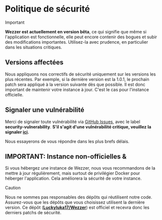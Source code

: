 # Politique de sécurité

> [!IMPORTANT]
> **Wezzer est actuellement en version bêta**, ce qui signifie que même si l'application est fonctionnelle, elle peut encore contenir des bogues et subir des modifications importantes. Utilisez-la avec prudence, en particulier dans les situations critiques.

## Versions affectées

Nous appliquons nos correctifs de sécurité uniquement sur les versions les plus récentes. Par exemple, si la dernière version est la 1.0.1, le prochain patch sera appliqué à la version suivante dès que possible.
Il est donc important de maintenir votre instance à jour. C'est le cas pour l'instance officielle.

## Signaler une vulnérabilité

Merci de signaler toute vulnérabilité via [GitHub Issues](https://github.com/Luckyluka17/Wezzer/issues), avec le label **security-vulnerability**. **S'il s'agit d'une vulnérabilité critique, veuillez la signaler [ici](https://github.com/Luckyluka17/Wezzer/security/advisories).**

Nous essayerons de vous répondre dans les plus brefs délais.

## IMPORTANT: Instance non-officielles & 

Si vous hébergez une instance de Wezzer, nous vous recommandons de la mettre à jour régulièrement, mais surtout de privilégier Docker pour héberger l'application. Cela améliorera la sécurité de votre instance.

> [!CAUTION]
> Nous ne sommes pas responsables des dépôts qui réutilisent notre code. Assurez-vous que les dépôts que vous choisissez utilisent la dernière version. Ce dépôt (**[Luckyluka17/Wezzer](https://github.com/Luckyluka17/Wezzer/)**) est officiel et recevra donc les derniers patchs de sécurité.
